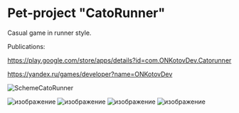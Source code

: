 # Pet-project "CatoRunner"
 Casual game in runner style.
 
 Publications:
 
 https://play.google.com/store/apps/details?id=com.ONKotovDev.Catorunner
 
 https://yandex.ru/games/developer?name=ONKotovDev
 
![SchemeCatoRunner](https://user-images.githubusercontent.com/79563332/170462359-e99eb987-3ff0-41b4-829f-88d292d55bbe.png)

![изображение](https://user-images.githubusercontent.com/79563332/168284521-dab21e79-9f89-4a2e-92f4-b4278f16b42f.png)
![изображение](https://user-images.githubusercontent.com/79563332/163567132-c36480a9-9294-4347-928b-832bf96a9c56.png)
![изображение](https://user-images.githubusercontent.com/79563332/163567165-6b2b72bd-faed-4ba8-b431-7a5fd17d29bb.png)
![изображение](https://user-images.githubusercontent.com/79563332/163567216-ebd117a9-865b-4255-a913-9051413c5286.png)

